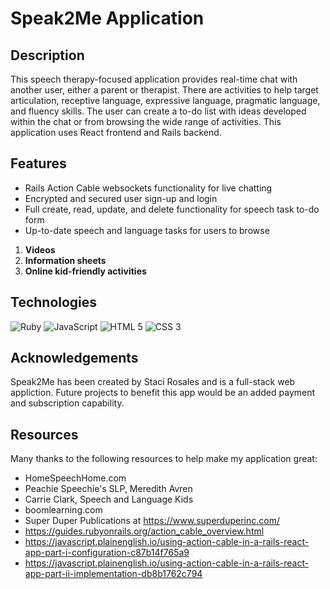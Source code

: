 # Speak2Me Application

## Description

This speech therapy-focused application provides real-time chat with another user, either a parent or therapist. There are activities to help target articulation, receptive language, expressive language, pragmatic language, and fluency skills.
The user can create a to-do list with ideas developed within the chat or from browsing the wide range of activities.
This application uses React frontend and Rails backend.

## Features
* Rails Action Cable websockets functionality for live chatting
* Encrypted and secured user sign-up and login
* Full create, read, update, and delete functionality for speech task to-do form
* Up-to-date speech and language tasks for users to browse
1. **Videos**
2. **Information sheets**
3. **Online kid-friendly activities**

## Technologies

![Ruby](https://img.shields.io/badge/Ruby-CC342D?style=for-the-badge&logo=ruby&logoColor=white)
![JavaScript](https://img.shields.io/badge/JavaScript-323330?style=for-the-badge&logo=javascript&logoColor=F7DF1E)
![HTML 5](https://img.shields.io/badge/HTML5-E34F26?style=for-the-badge&logo=html5&logoColor=white)
![CSS 3](https://img.shields.io/badge/CSS3-1572B6?style=for-the-badge&logo=css3&logoColor=white)

## Acknowledgements

Speak2Me has been created by Staci Rosales and is a full-stack web appliction. Future projects to benefit this app would be an added payment and subscription capability.

## Resources

Many thanks to the following resources to help make my application great:

+ HomeSpeechHome.com
+ Peachie Speechie's SLP, Meredith Avren
+ Carrie Clark, Speech and Language Kids
+ boomlearning.com
+ Super Duper Publications at https://www.superduperinc.com/
+ https://guides.rubyonrails.org/action_cable_overview.html
+ https://javascript.plainenglish.io/using-action-cable-in-a-rails-react-app-part-i-configuration-c87b14f765a9
+ https://javascript.plainenglish.io/using-action-cable-in-a-rails-react-app-part-ii-implementation-db8b1762c794